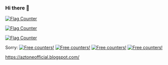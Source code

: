 ### Hi there 👋

<a href="https://info.flagcounter.com/zgjV"><img src="https://s11.flagcounter.com/map/zgjV/size_m/txt_000000/border_CCCCCC/pageviews_1/viewers_0/flags_0/" alt="Flag Counter" border="0"></a>

<a href="https://info.flagcounter.com/WODM"><img src="https://s01.flagcounter.com/count2/WODM/bg_FFFFFF/txt_000000/border_CCCCCC/columns_3/maxflags_250/viewers_0/labels_1/pageviews_1/flags_0/percent_0/" alt="Flag Counter" border="0"></a>

<a href="https://info.flagcounter.com/gZgo"><img src="https://s11.flagcounter.com/count2/gZgo/bg_FFFFFF/txt_000000/border_CCCCCC/columns_3/maxflags_250/viewers_0/labels_1/pageviews_1/flags_0/percent_1/" alt="Flag Counter" border="0"></a>

Sorry: <a href="http://s05.flagcounter.com/more/L5ss"><img src="https://s05.flagcounter.com/count2/L5ss/bg_FFFFFF/txt_000000/border_CCCCCC/columns_2/maxflags_14/viewers_0/labels_1/pageviews_1/flags_1/percent_0/" alt="Free counters!" border="0"></a> <a href="http://s01.flagcounter.com/more/O8"><img src="https://s01.flagcounter.com/map/O8/size_t/txt_000000/border_CCCCCC/pageviews_1/viewers_0/flags_1/" alt="Free counters!" border="0"></a> <a href="http://s05.flagcounter.com/more/hne"><img src="https://s05.flagcounter.com/count2/hne/bg_FFFFFF/txt_000000/border_CCCCCC/columns_8/maxflags_100/viewers_0/labels_1/pageviews_1/flags_1/percent_0/" alt="Free counters!" border="0"></a> <a href="http://s01.flagcounter.com/more/6wpM"><img src="https://s01.flagcounter.com/map/6wpM/size_l/txt_000000/border_CCCCCC/pageviews_1/viewers_0/flags_1/" alt="Free counters!" border="0"></a>

https://aztoneofficial.blogspot.com/

<!--
**19337405/19337405** is a ✨ _special_ ✨ repository because its `README.md` (this file) appears on your GitHub profile.

Here are some ideas to get you started:

- 🔭 I’m currently working on ...
- 🌱 I’m currently learning ...
- 👯 I’m looking to collaborate on ...
- 🤔 I’m looking for help with ...
- 💬 Ask me about ...
- 📫 How to reach me: ...
- 😄 Pronouns: ...
- ⚡ Fun fact: ...
-->

